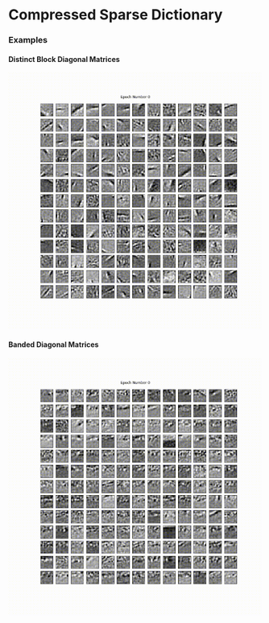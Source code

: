 # Compressed Sparse Dictionary

### Examples

#### Distinct Block Diagonal Matrices
<p align="center">
<img align="middle" src="./results/block_diagonal.gif" alt="DBD" width="512" height="512" />
</p>

#### Banded Diagonal Matrices
<p align="center">
<img align="middle" src="./results/banded_diagonal.gif" alt="BD" width="512" height="512" />
</p>
